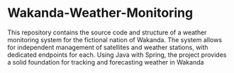 # Wakanda-Weather-Monitoring
This repository contains the source code and structure of a weather monitoring system for the fictional nation of Wakanda. The system allows for independent management of satellites and weather stations, with dedicated endpoints for each. Using Java with Spring, the project provides a solid foundation for tracking and forecasting weather in Wakanda
